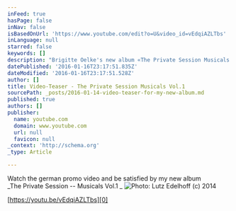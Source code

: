 ```yaml
---
inFeed: true
hasPage: false
inNav: false
isBasedOnUrl: 'https://www.youtube.com/edit?o=U&video_id=vEdqiAZLTbs'
inLanguage: null
starred: false
keywords: []
description: "Brigitte Oelke's new album «The Private Session Musicals Vol.1»"
datePublished: '2016-01-16T23:17:51.835Z'
dateModified: '2016-01-16T23:17:51.528Z'
author: []
title: Video-Teaser - The Private Session Musicals Vol.1
sourcePath: _posts/2016-01-14-video-teaser-for-my-new-album.md
published: true
authors: []
publisher:
  name: youtube.com
  domain: www.youtube.com
  url: null
  favicon: null
_context: 'http://schema.org'
_type: Article

---
```

Watch the german promo video and be satisfied by my new album   
_The Private Session -- Musicals Vol.1 _
![Photo: Lutz Edelhoff (c) 2014](https://s3-us-west-2.amazonaws.com/the-grid-img/p/c80894317dbe6468fd882a2be91b744079cb7ee9.jpg)

[https://youtu.be/vEdqiAZLTbs][0]

[0]: null